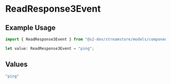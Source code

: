 # ReadResponse3Event

## Example Usage

```typescript
import { ReadResponse3Event } from "@s2-dev/streamstore/models/components";

let value: ReadResponse3Event = "ping";
```

## Values

```typescript
"ping"
```